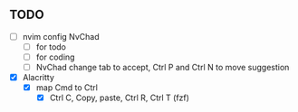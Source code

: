 ## TODO
- [ ] nvim config NvChad
    - [ ] for todo
    - [ ] for coding
    - [ ] NvChad change tab to accept, Ctrl P and Ctrl N to move suggestion
- [x] Alacritty
    - [x] map Cmd to Ctrl
        - [x] Ctrl C, Copy, paste, Ctrl R, Ctrl T (fzf)
